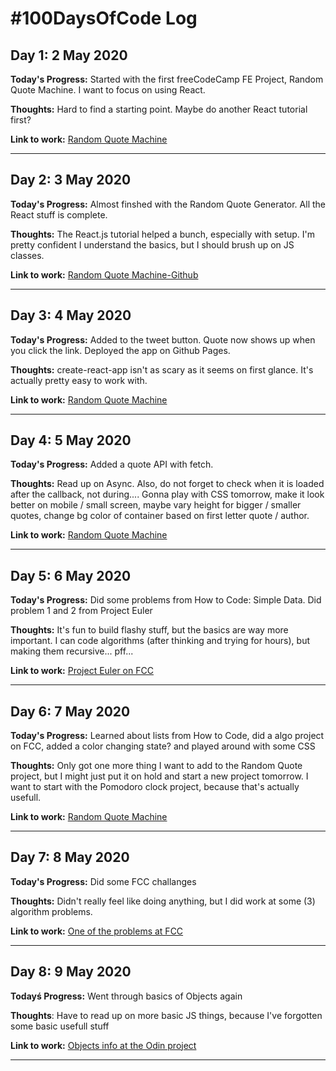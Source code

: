 # #100DaysOfCode Log

## Day 1: 2 May 2020

**Today's Progress:**  Started with the first freeCodeCamp FE Project, Random Quote Machine. I want to focus on using React. 

**Thoughts:** Hard to find a starting point. Maybe do another React tutorial first?

**Link to work:** [Random Quote Machine](https://www.freecodecamp.org/learn/front-end-libraries/front-end-libraries-projects/build-a-random-quote-machine)

---

## Day 2: 3 May 2020

**Today's Progress:** Almost finshed with the Random Quote Generator. All the React stuff is complete.

**Thoughts:** The React.js tutorial helped a bunch, especially with setup. I'm pretty confident I understand the basics, but I should brush up on JS classes.

**Link to work:** [Random Quote Machine-Github](https://github.com/wauwelwok/random-quote)

---

## Day 3: 4 May 2020

**Today's Progress:** Added to the tweet button. Quote now shows up when you click the link. Deployed the app on Github Pages. 

**Thoughts:** create-react-app isn't as scary as it seems on first glance. It's actually pretty easy to work with. 

**Link to work:** [Random Quote Machine](https://wauwelwok.github.io/random-quote/)

---

## Day 4: 5 May 2020

**Today's Progress:** Added a quote API with fetch. 

**Thoughts:** Read up on Async. Also, do not forget to check when it is loaded after the callback, not during.... Gonna play with CSS tomorrow, make it look better on mobile / small screen, maybe vary height for bigger / smaller quotes, change bg color of container based on first letter quote / author.

**Link to work:** [Random Quote Machine](https://wauwelwok.github.io/random-quote/)

---

## Day 5: 6 May 2020

**Today's Progress:** Did some problems from How to Code: Simple Data. Did problem 1 and 2 from Project Euler

**Thoughts:** It's fun to build flashy stuff, but the basics are way more important. I can code algorithms (after thinking and trying for hours), but making them recursive... pff...

**Link to work:** [Project Euler on FCC](https://www.freecodecamp.org/learn/coding-interview-prep/project-euler/problem-2-even-fibonacci-numbers)

---

## Day 6: 7 May 2020

**Today's Progress:** Learned about lists from How to Code, did a algo project on FCC, added a color changing state? and played around with some CSS

**Thoughts:** Only got one more thing I want to add to the Random Quote project, but I might just put it on hold and start a new project tomorrow. I want to start with the Pomodoro clock project, because that's actually usefull.

**Link to work:** [Random Quote Machine](https://wauwelwok.github.io/random-quote/)

---

## Day 7: 8 May 2020

**Today's Progress:** Did some FCC challanges

**Thoughts:** Didn't really feel like doing anything, but I did work at some (3) algorithm problems.

**Link to work:** [One of the problems at FCC](https://www.freecodecamp.org/learn/javascript-algorithms-and-data-structures/javascript-algorithms-and-data-structures-projects/roman-numeral-converter)

---

## Day 8: 9 May 2020

**Todayś Progress:** Went through basics of Objects again

**Thoughts**: Have to read up on more basic JS things, because I've forgotten some basic usefull stuff

**Link to work:** [Objects info at the Odin project](https://www.theodinproject.com/courses/javascript/lessons/objects-and-object-constructors)

---


